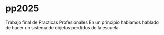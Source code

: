 # pp2025
Trabajo final de Practicas Profesionales
En un principio habiamos hablado de hacer un sistema de objetos perdidos de la escuela

